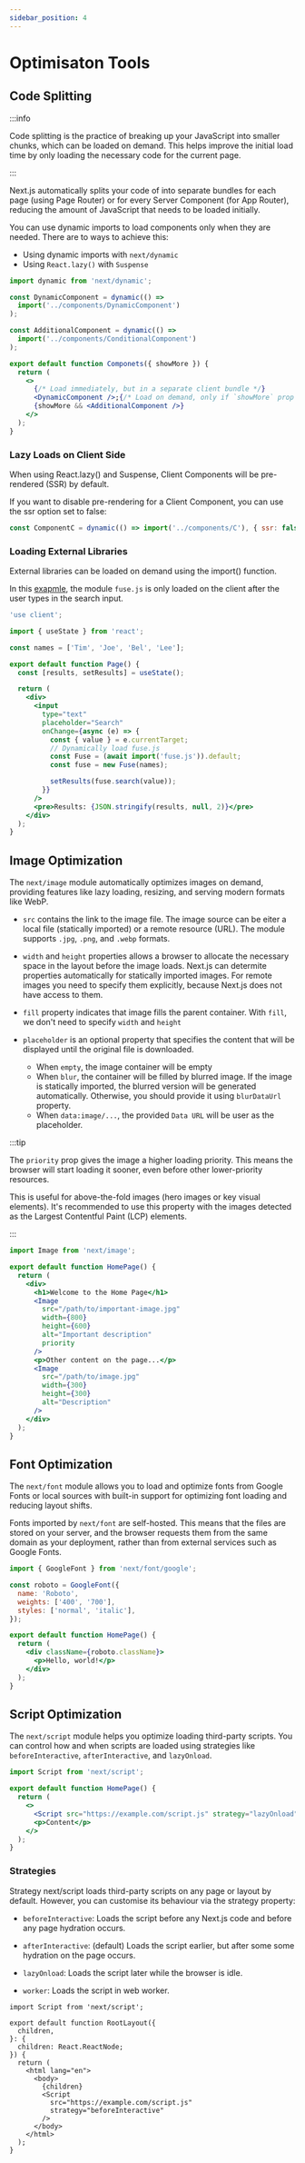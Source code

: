 ```yaml
---
sidebar_position: 4
---
```


# Optimisaton Tools

## Code Splitting

:::info

Code splitting is the practice of breaking up your JavaScript into smaller
chunks, which can be loaded on demand. This helps improve the initial load time
by only loading the necessary code for the current page.

:::

Next.js automatically splits your code of into separate bundles for each page
(using Page Router) or for every Server Component (for App Router), reducing the
amount of JavaScript that needs to be loaded initially.

You can use dynamic imports to load components only when they are needed. There
are to ways to achieve this:

- Using dynamic imports with `next/dynamic`
- Using `React.lazy()` with `Suspense`

```jsx
import dynamic from 'next/dynamic';

const DynamicComponent = dynamic(() =>
  import('../components/DynamicComponent')
);

const AdditionalComponent = dynamic(() =>
  import('../components/ConditionalComponent')
);

export default function Componets({ showMore }) {
  return (
    <>
      {/* Load immediately, but in a separate client bundle */}
      <DynamicComponent />;{/* Load on demand, only if `showMore` prop is true */}
      {showMore && <AdditionalComponent />}
    </>
  );
}
```

### Lazy Loads on Client Side

When using React.lazy() and Suspense, Client Components will be pre-rendered
(SSR) by default.

If you want to disable pre-rendering for a Client Component, you can use the ssr
option set to false:

```jsx
const ComponentC = dynamic(() => import('../components/C'), { ssr: false });
```

### Loading External Libraries

External libraries can be loaded on demand using the import() function.

In this
[exapmle](https://nextjs.org/docs/app/building-your-application/optimizing/lazy-loading#loading-external-libraries),
the module `fuse.js` is only loaded on the client after the user types in the
search input.

```jsx
'use client';

import { useState } from 'react';

const names = ['Tim', 'Joe', 'Bel', 'Lee'];

export default function Page() {
  const [results, setResults] = useState();

  return (
    <div>
      <input
        type="text"
        placeholder="Search"
        onChange={async (e) => {
          const { value } = e.currentTarget;
          // Dynamically load fuse.js
          const Fuse = (await import('fuse.js')).default;
          const fuse = new Fuse(names);

          setResults(fuse.search(value));
        }}
      />
      <pre>Results: {JSON.stringify(results, null, 2)}</pre>
    </div>
  );
}
```

## Image Optimization

The `next/image` module automatically optimizes images on demand, providing
features like lazy loading, resizing, and serving modern formats like WebP.

- `src` contains the link to the image file. The image source can be eiter a
  local file (statically imported) or a remote resource (URL). The module
  supports `.jpg`, `.png`, and `.webp` formats.

- `width` and `height` properties allows a browser to allocate the necessary
  space in the layout before the image loads. Next.js can determite properties
  automatically for statically imported images. For remote images you need to
  specify them explicitly, because Next.js does not have access to them.

- `fill` property indicates that image fills the parent container. With `fill`,
  we don't need to specify `width` and `height`

- `placeholder` is an optional property that specifies the content that will be
  displayed until the original file is downloaded.
  - When `empty`, the image container will be empty
  - When `blur`, the container will be filled by blurred image. If the image is
    statically imported, the blurred version will be generated automatically.
    Otherwise, you should provide it using `blurDataUrl` property.
  - When `data:image/...`, the provided `Data URL` will be user as the
    placeholder.

:::tip

The `priority` prop gives the image a higher loading priority. This means the
browser will start loading it sooner, even before other lower-priority
resources.

This is useful for above-the-fold images (hero images or key visual elements).
It's recommended to use this property with the images detected as the Largest
Contentful Paint (LCP) elements.

:::

```jsx
import Image from 'next/image';

export default function HomePage() {
  return (
    <div>
      <h1>Welcome to the Home Page</h1>
      <Image
        src="/path/to/important-image.jpg"
        width={800}
        height={600}
        alt="Important description"
        priority
      />
      <p>Other content on the page...</p>
      <Image
        src="/path/to/image.jpg"
        width={300}
        height={300}
        alt="Description"
      />
    </div>
  );
}
```

## Font Optimization

The `next/font` module allows you to load and optimize fonts from Google Fonts
or local sources with built-in support for optimizing font loading and reducing
layout shifts.

Fonts imported by `next/font` are self-hosted. This means that the files are
stored on your server, and the browser requests them from the same domain as
your deployment, rather than from external services such as Google Fonts.

```jsx
import { GoogleFont } from 'next/font/google';

const roboto = GoogleFont({
  name: 'Roboto',
  weights: ['400', '700'],
  styles: ['normal', 'italic'],
});

export default function HomePage() {
  return (
    <div className={roboto.className}>
      <p>Hello, world!</p>
    </div>
  );
}
```

## Script Optimization

The `next/script` module helps you optimize loading third-party scripts. You can
control how and when scripts are loaded using strategies like
`beforeInteractive`, `afterInteractive`, and `lazyOnload`.

```jsx
import Script from 'next/script';

export default function HomePage() {
  return (
    <>
      <Script src="https://example.com/script.js" strategy="lazyOnload" />
      <p>Content</p>
    </>
  );
}
```

### Strategies

Strategy next/script loads third-party scripts on any page or layout by default.
However, you can customise its behaviour via the strategy property:

- `beforeInteractive`: Loads the script before any Next.js code and before any
  page hydration occurs.

- `afterInteractive`: (default) Loads the script earlier, but after some some
  hydration on the page occurs.

- `lazyOnload`: Loads the script later while the browser is idle.

- `worker`: Loads the script in web worker.

```tsx
import Script from 'next/script';

export default function RootLayout({
  children,
}: {
  children: React.ReactNode;
}) {
  return (
    <html lang="en">
      <body>
        {children}
        <Script
          src="https://example.com/script.js"
          strategy="beforeInteractive"
        />
      </body>
    </html>
  );
}
```
